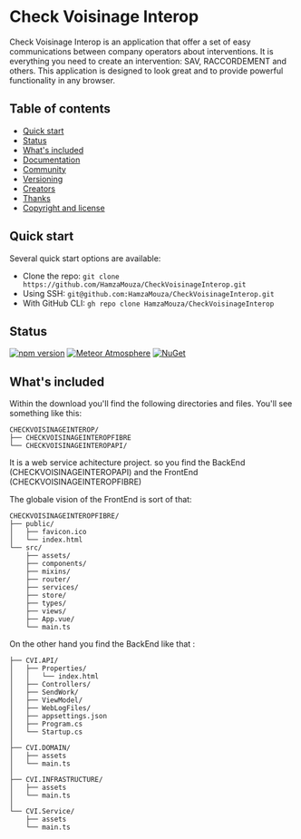 # Check Voisinage Interop

Check Voisinage Interop is an application that offer a set of easy communications between company operators about interventions.
It is everything you need to create an intervention: SAV, RACCORDEMENT and others.
This application is designed to look great and to provide powerful functionality in any browser.

## Table of contents

- [Quick start](#quick-start)
- [Status](#status)
- [What's included](#whats-included)
- [Documentation](#documentation)
- [Community](#community)
- [Versioning](#versioning)
- [Creators](#creators)
- [Thanks](#thanks)
- [Copyright and license](#copyright-and-license)

## Quick start

Several quick start options are available:

- Clone the repo:	`git clone https://github.com/HamzaMouza/CheckVoisinageInterop.git`
- Using SSH:		`git@github.com:HamzaMouza/CheckVoisinageInterop.git`
- With GitHub CLI:	`gh repo clone HamzaMouza/CheckVoisinageInterop`

## Status

[![npm version](https://img.shields.io/npm/v/bootstrap)](https://www.npmjs.com/package/bootstrap)
[![Meteor Atmosphere](https://img.shields.io/badge/meteor-twbs%3Abootstrap-blue)](https://atmospherejs.com/twbs/bootstrap)
[![NuGet](https://img.shields.io/nuget/vpre/bootstrap)](https://www.nuget.org/packages/bootstrap/absoluteLatest)

## What's included

Within the download you'll find the following directories and files. You'll see something like this:

```text
CHECKVOISINAGEINTEROP/
├── CHECKVOISINAGEINTEROPFIBRE
└── CHECKVOISINAGEINTEROPAPI/
```
It is a web service achitecture project. so you find the BackEnd (CHECKVOISINAGEINTEROPAPI) and the FrontEnd (CHECKVOISINAGEINTEROPFIBRE)

The globale vision of the FrontEnd is sort of that:

```text
CHECKVOISINAGEINTEROPFIBRE/
├── public/
│   ├── favicon.ico
│   └── index.html
└── src/
    ├── assets/
    ├── components/
    ├── mixins/
    ├── router/
    ├── services/
    ├── store/
    ├── types/
    ├── views/
    ├── App.vue/
    └── main.ts
```

On the other hand you find the BackEnd like that : 

```text
├── CVI.API/
│   ├── Properties/
│   │   └── index.html
│   ├── Controllers/
│   ├── SendWork/
│   ├── ViewModel/
│   ├── WebLogFiles/
│   ├── appsettings.json
│   ├── Program.cs
│   └── Startup.cs
│
├── CVI.DOMAIN/
│   ├── assets
│   └── main.ts
│
├── CVI.INFRASTRUCTURE/
│   ├── assets
│   └── main.ts
│
└── CVI.Service/
    ├── assets
    └── main.ts
```



